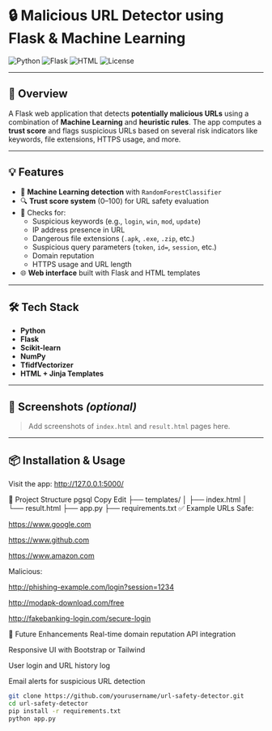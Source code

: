 # 🔒 Malicious URL Detector using Flask & Machine Learning

![Python](https://img.shields.io/badge/Python-3.9+-blue?logo=python&logoColor=white)
![Flask](https://img.shields.io/badge/Flask-Web%20App-black?logo=flask)
![HTML](https://img.shields.io/badge/HTML-Templates-orange?logo=html5)
![License](https://img.shields.io/badge/License-MIT-green.svg)

---

## 🚀 Overview

A Flask web application that detects **potentially malicious URLs** using a combination of **Machine Learning** and **heuristic rules**. The app computes a **trust score** and flags suspicious URLs based on several risk indicators like keywords, file extensions, HTTPS usage, and more.

---

## 💡 Features

- 🧠 **Machine Learning detection** with `RandomForestClassifier`
- 🔍 **Trust score system** (0–100) for URL safety evaluation
- 🧾 Checks for:
  - Suspicious keywords (e.g., `login`, `win`, `mod`, `update`)
  - IP address presence in URL
  - Dangerous file extensions (`.apk`, `.exe`, `.zip`, etc.)
  - Suspicious query parameters (`token`, `id=`, `session`, etc.)
  - Domain reputation
  - HTTPS usage and URL length
- 🌐 **Web interface** built with Flask and HTML templates

---

## 🛠 Tech Stack

- **Python**
- **Flask**
- **Scikit-learn**
- **NumPy**
- **TfidfVectorizer**
- **HTML + Jinja Templates**

---

## 📸 Screenshots *(optional)*

> Add screenshots of `index.html` and `result.html` pages here.

---

## 📦 Installation & Usage









Visit the app: http://127.0.0.1:5000/

📁 Project Structure
pgsql
Copy
Edit
├── templates/
│   ├── index.html
│   └── result.html
├── app.py
├── requirements.txt
✅ Example URLs
Safe:

https://www.google.com

https://www.github.com

https://www.amazon.com

Malicious:

http://phishing-example.com/login?session=1234

http://modapk-download.com/free

http://fakebanking-login.com/secure-login

📌 Future Enhancements
Real-time domain reputation API integration

Responsive UI with Bootstrap or Tailwind

User login and URL history log

Email alerts for suspicious URL detection
```bash
git clone https://github.com/yourusername/url-safety-detector.git
cd url-safety-detector
pip install -r requirements.txt
python app.py

